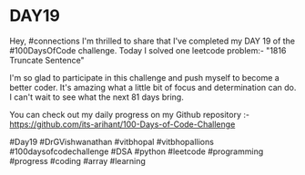 # DAY19
Hey, #connections I'm thrilled to share that I've completed my DAY 19 of the #100DaysOfCode challenge. Today I solved one leetcode problem:- "1816 Truncate Sentence"

I'm so glad to participate in this challenge and push myself to become a better coder. It's amazing what a little bit of focus and determination can do. I can't wait to see what the next 81 days bring.

You can check out my daily progress on my Github repository :- https://github.com/its-arihant/100-Days-of-Code-Challenge

#Day19 #DrGVishwanathan #vitbhopal #vitbhopallions #100daysofcodechallenge #DSA #python #leetcode #programming #progress #coding #array #learning 
